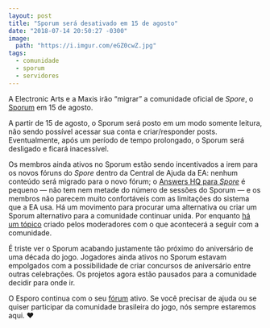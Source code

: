 ```yaml
---
layout: post
title: "Sporum será desativado em 15 de agosto"
date: "2018-07-14 20:50:27 -0300"
image:
  path: "https://i.imgur.com/eGZ0cwZ.jpg"
tags:
  - comunidade
  - sporum
  - servidores
---
```


A Electronic Arts e a Maxis irão “migrar” a comunidade oficial de _Spore_, o [Sporum](http://forum.spore.com/) em 15 de agosto.

A partir de 15 de agosto, o Sporum será posto em um modo somente leitura, não sendo possível acessar sua conta e criar/responder posts. Eventualmente, após um período de tempo prolongado, o Sporum será desligado e ficará inacessível.

Os membros ainda ativos no Sporum estão sendo incentivados a irem para os novos fóruns do _Spore_ dentro da Central de Ajuda da EA: nenhum conteúdo será migrado para o novo fórum; o [Answers HQ para _Spore_](https://answers.ea.com/t5/Spore/ct-p/spore-en) é pequeno — não tem nem metade do número de sessões do Sporum — e os membros não parecem muito confortáveis com as limitações do sistema que a EA usa. Há um movimento para procurar uma alternativa ou criar um Sporum alternativo para a comunidade continuar unida. Por enquanto [há um tópico](http://forum.spore.com/jforum/posts/list/87506.page) criado pelos moderadores com o que acontecerá a seguir com a comunidade.

É triste ver o Sporum acabando justamente tão próximo do aniversário de uma década do jogo. Jogadores ainda ativos no Sporum estavam empolgados com a possibilidade de criar concursos de aniversário entre outras celebrações. Os projetos agora estão pausados para a comunidade decidir para onde ir.

O Esporo continua com o seu [fórum](https://esporo.net/forum/) ativo. Se você precisar de ajuda ou se quiser participar da comunidade brasileira do jogo, nós sempre estaremos aqui. :heart:
